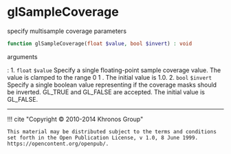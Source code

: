 # glSampleCoverage
specify multisample coverage parameters

```php
function glSampleCoverage(float $value, bool $invert) : void
```



arguments

:    1. `float` `$value` Specify a single floating-point sample coverage value.
    The value is clamped to the range    0 1  . The initial value is 1.0.
    2. `bool` `$invert` Specify a single boolean value representing if the
    coverage masks should be inverted.  <constant>GL_TRUE</constant> and
    <constant>GL_FALSE</constant> are accepted.  The initial value is
    <constant>GL_FALSE</constant>.



---
     

!!! cite "Copyright © 2010-2014 Khronos Group"

    This material may be distributed subject to the terms and conditions set forth in the Open Publication License, v 1.0, 8 June 1999. https://opencontent.org/openpub/.
